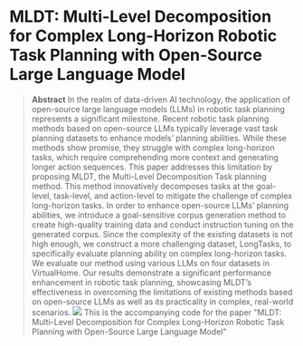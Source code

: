 # MLDT: Multi-Level Decomposition for Complex Long-Horizon Robotic Task Planning with Open-Source Large Language Model

> **Abstract**
In the realm of data-driven AI technology, the application of open-source large language models (LLMs) in robotic task planning represents a significant milestone. Recent robotic task planning methods based on open-source LLMs typically leverage vast task planning datasets to enhance models’ planning abilities. While these methods show promise, they struggle with complex long-horizon tasks, which require comprehending more context and generating longer action sequences. This paper addresses this limitation by proposing MLDT, the Multi-Level Decomposition Task planning method. This method innovatively decomposes tasks at the goal-level, task-level, and action-level to mitigate the challenge of complex long-horizon tasks. In order to enhance open-source LLMs’ planning abilities, we introduce a goal-sensitive corpus generation method to create high-quality training data and conduct instruction tuning on the generated corpus. Since the complexity of the existing datasets is not high enough, we construct a more challenging dataset, LongTasks, to specifically evaluate planning ability on complex long-horizon tasks. We evaluate our method using various LLMs on four datasets in VirtualHome. Our results demonstrate a significant performance enhancement in robotic task planning, showcasing MLDT’s effectiveness in overcoming the limitations of existing methods based on open-source LLMs as well as its practicality in complex, real-world scenarios.
![](./figs/F1.drawio.png)
This is the accompanying code for the paper "MLDT: Multi-Level Decomposition for Complex Long-Horizon Robotic Task Planning with Open-Source Large Language Model"
